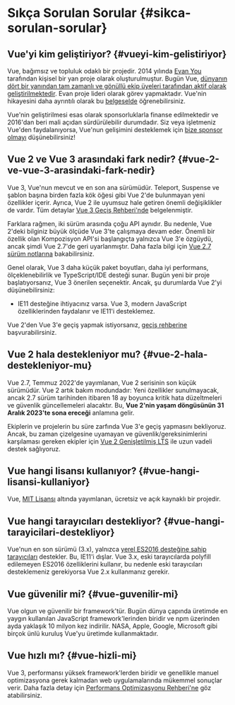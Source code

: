 # Sıkça Sorulan Sorular {#sikca-sorulan-sorular}

## Vue'yi kim geliştiriyor? {#vueyi-kim-gelistiriyor}

Vue, bağımsız ve topluluk odaklı bir projedir. 2014 yılında [Evan You](https://twitter.com/youyuxi) tarafından kişisel bir yan proje olarak oluşturulmuştur. Bugün Vue, [dünyanın dört bir yanından tam zamanlı ve gönüllü ekip üyeleri tarafından aktif olarak geliştirilmektedir](/about/team). Evan proje lideri olarak görev yapmaktadır. Vue'nin hikayesini daha ayrıntılı olarak bu [belgeselde](https://www.youtube.com/watch?v=OrxmtDw4pVI) öğrenebilirsiniz.

Vue'nin geliştirilmesi esas olarak sponsorluklarla finanse edilmektedir ve 2016'dan beri mali açıdan sürdürülebilir durumdadır. Siz veya işletmeniz Vue'den faydalanıyorsa, Vue'nun gelişimini desteklemek için [bize sponsor olmayı](/sponsor/) düşünebilirsiniz!

## Vue 2 ve Vue 3 arasındaki fark nedir? {#vue-2-ve-vue-3-arasindaki-fark-nedir}

Vue 3, Vue'nun mevcut ve en son ana sürümüdür. Teleport, Suspense ve şablon başına birden fazla kök öğesi gibi Vue 2'de bulunmayan yeni özellikler içerir. Ayrıca, Vue 2 ile uyumsuz hale getiren önemli değişiklikler de vardır. Tüm detaylar [Vue 3 Geçiş Rehberi'nde](https://v3-migration.vuejs.org/) belgelenmiştir.

Farklara rağmen, iki sürüm arasında çoğu API aynıdır. Bu nedenle, Vue 2'deki bilginiz büyük ölçüde Vue 3'te çalışmaya devam eder. Önemli bir özellik olan Kompozisyon API'si başlangıçta yalnızca Vue 3'e özgüydü, ancak şimdi Vue 2.7'de geri uyarlanmıştır. Daha fazla bilgi için [Vue 2.7 sürüm notlarına](https://github.com/vuejs/vue/blob/main/CHANGELOG.md#270-2022-07-01) bakabilirsiniz.

Genel olarak, Vue 3 daha küçük paket boyutları, daha iyi performans, ölçeklenebilirlik ve TypeScript/IDE desteği sunar. Bugün yeni bir proje başlatıyorsanız, Vue 3 önerilen seçenektir. Ancak, şu durumlarda Vue 2'yi düşünebilirsiniz:

- IE11 desteğine ihtiyacınız varsa. Vue 3, modern JavaScript özelliklerinden faydalanır ve IE11'i desteklemez.

Vue 2'den Vue 3'e geçiş yapmak istiyorsanız, [geçiş rehberine](https://v3-migration.vuejs.org/) başvurabilirsiniz.

## Vue 2 hala destekleniyor mu? {#vue-2-hala-destekleniyor-mu}

Vue 2.7, Temmuz 2022'de yayımlanan, Vue 2 serisinin son küçük sürümüdür. Vue 2 artık bakım modundadır: Yeni özellikler sunulmayacak, ancak 2.7 sürüm tarihinden itibaren 18 ay boyunca kritik hata düzeltmeleri ve güvenlik güncellemeleri alacaktır. Bu, **Vue 2'nin yaşam döngüsünün 31 Aralık 2023'te sona ereceği** anlamına gelir.

Ekiplerin ve projelerin bu süre zarfında Vue 3'e geçiş yapmasını bekliyoruz. Ancak, bu zaman çizelgesine uyamayan ve güvenlik/gereksinimlerini karşılaması gereken ekipler için [Vue 2 Genişletilmiş LTS](https://v2.vuejs.org/lts/) ile uzun vadeli destek sağlıyoruz.

## Vue hangi lisansı kullanıyor? {#vue-hangi-lisansi-kullaniyor}

Vue, [MIT Lisansı](https://opensource.org/licenses/MIT) altında yayımlanan, ücretsiz ve açık kaynaklı bir projedir.

## Vue hangi tarayıcıları destekliyor? {#vue-hangi-tarayicilari-destekliyor}

Vue'nun en son sürümü (3.x), yalnızca [yerel ES2016 desteğine sahip tarayıcıları](https://caniuse.com/es2016) destekler. Bu, IE11'i dışlar. Vue 3.x, eski tarayıcılarda polyfill edilemeyen ES2016 özelliklerini kullanır, bu nedenle eski tarayıcıları desteklemeniz gerekiyorsa Vue 2.x kullanmanız gerekir.

## Vue güvenilir mi? {#vue-guvenilir-mi}

Vue olgun ve güvenilir bir framework'tür. Bugün dünya çapında üretimde en yaygın kullanılan JavaScript framework'lerinden biridir ve npm üzerinden ayda yaklaşık 10 milyon kez indirilir. NASA, Apple, Google, Microsoft gibi birçok ünlü kuruluş Vue'yu üretimde kullanmaktadır.

## Vue hızlı mı? {#vue-hizli-mi}

Vue 3, performansı yüksek framework'lerden biridir ve genellikle manuel optimizasyona gerek kalmadan web uygulamalarında mükemmel sonuçlar verir. Daha fazla detay için [Performans Optimizasyonu Rehberi'ne](/guide/best-practices/performance) göz atabilirsiniz.
